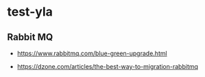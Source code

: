 # test-yla

## Rabbit MQ

- https://www.rabbitmq.com/blue-green-upgrade.html

- https://dzone.com/articles/the-best-way-to-migration-rabbitmq

